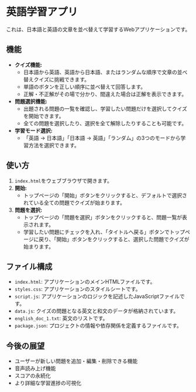 # 英語学習アプリ

これは、日本語と英語の文章を並べ替えて学習するWebアプリケーションです。

## 機能

*   **クイズ機能:**
    *   日本語から英語、英語から日本語、またはランダムな順序で文章の並べ替えクイズに挑戦できます。
    *   単語のボタンを正しい順序に並べ替えて回答します。
    *   正解・不正解がその場で分かり、間違えた場合は正解を表示できます。
*   **問題選択機能:**
    *   出題される問題の一覧を確認し、学習したい問題だけを選択してクイズを開始できます。
    *   全ての問題を選択したり、選択を全て解除したりすることも可能です。
*   **学習モード選択:**
    *   「英語 → 日本語」「日本語 → 英語」「ランダム」の3つのモードから学習方法を選択できます。

## 使い方

1.  `index.html`をウェブブラウザで開きます。
2.  **開始:**
    *   トップページの「開始」ボタンをクリックすると、デフォルトで選択されている全ての問題でクイズが始まります。
3.  **問題を選択:**
    *   トップページの「問題を選択」ボタンをクリックすると、問題一覧が表示されます。
    *   学習したい問題にチェックを入れ、「タイトルへ戻る」ボタンでトップページに戻り、「開始」ボタンをクリックすると、選択した問題でクイズが始まります。

## ファイル構成

*   `index.html`: アプリケーションのメインHTMLファイルです。
*   `styles.css`: アプリケーションのスタイルシートです。
*   `script.js`: アプリケーションのロジックを記述したJavaScriptファイルです。
*   `data.js`: クイズの問題となる英文と和文のデータが格納されています。
*   `english_doc_1.txt`: 英文のリストです。
*   `package.json`: プロジェクトの情報や依存関係を定義するファイルです。

## 今後の展望

*   ユーザーが新しい問題を追加・編集・削除できる機能
*   音声読み上げ機能
*   スコアの永続化
*   より詳細な学習進捗の可視化
